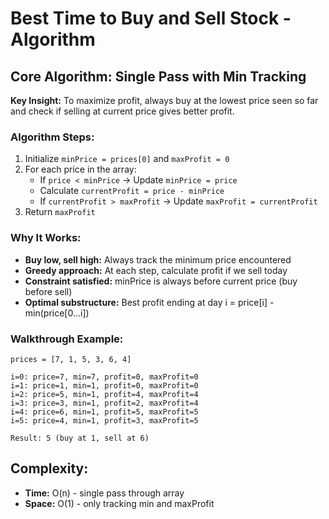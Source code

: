 # Best Time to Buy and Sell Stock - Algorithm

## Core Algorithm: Single Pass with Min Tracking

**Key Insight:** To maximize profit, always buy at the lowest price seen so far and check if selling at current price gives better profit.

### Algorithm Steps:
1. Initialize `minPrice = prices[0]` and `maxProfit = 0`
2. For each price in the array:
   - If `price < minPrice` → Update `minPrice = price`
   - Calculate `currentProfit = price - minPrice`
   - If `currentProfit > maxProfit` → Update `maxProfit = currentProfit`
3. Return `maxProfit`

### Why It Works:
- **Buy low, sell high:** Always track the minimum price encountered
- **Greedy approach:** At each step, calculate profit if we sell today
- **Constraint satisfied:** minPrice is always before current price (buy before sell)
- **Optimal substructure:** Best profit ending at day i = price[i] - min(price[0...i])

### Walkthrough Example:
```
prices = [7, 1, 5, 3, 6, 4]

i=0: price=7, min=7, profit=0, maxProfit=0
i=1: price=1, min=1, profit=0, maxProfit=0  
i=2: price=5, min=1, profit=4, maxProfit=4
i=3: price=3, min=1, profit=2, maxProfit=4
i=4: price=6, min=1, profit=5, maxProfit=5
i=5: price=4, min=1, profit=3, maxProfit=5

Result: 5 (buy at 1, sell at 6)
```

## Complexity:
- **Time:** O(n) - single pass through array
- **Space:** O(1) - only tracking min and maxProfit